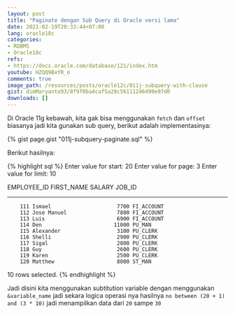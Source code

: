 ```yaml
---
layout: post
title: "Paginate dengan Sub Query di Oracle versi lama"
date: 2021-02-19T20:33:44+07:00
lang: oracle18c
categories:
- RDBMS
- Oracle18c
refs: 
- https://docs.oracle.com/database/121/index.htm
youtube: HZQQ9BxYR_o
comments: true
image_path: /resources/posts/oracle12c/011j-subquery-with-clause
gist: dimMaryanto93/8f9f0ba4caf5a28c56111246499e97d0
downloads: []
---
```


Di Oracle 11g kebawah, kita gak bisa menggunakan `fetch` dan `offset` biasanya jadi kita gunakan sub query, berikut adalah implementasinya:

{% gist page.gist "011j-subquery-paginate.sql" %}

Berikut hasilnya:

{% highlight sql %}
Enter value for start: 20
Enter value for page: 3
Enter value for limit: 10

EMPLOYEE_ID FIRST_NAME               SALARY JOB_ID
----------- -------------------- ---------- ----------
        111 Ismael                     7700 FI_ACCOUNT
        112 Jose Manuel                7800 FI_ACCOUNT
        113 Luis                       6900 FI_ACCOUNT
        114 Den                       11000 PU_MAN
        115 Alexander                  3100 PU_CLERK
        116 Shelli                     2900 PU_CLERK
        117 Sigal                      2800 PU_CLERK
        118 Guy                        2600 PU_CLERK
        119 Karen                      2500 PU_CLERK
        120 Matthew                    8000 ST_MAN

10 rows selected.
{% endhighlight %}

Jadi disini kita menggunakan subtitution variable dengan menggunakan `&variable_name` jadi sekara logica operasi nya hasilnya `no between (20 + 1) and (3 * 10)` jadi menampilkan data dari `20` sampe `30`